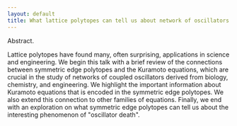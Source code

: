 ```yaml
---
layout: default
title: What lattice polytopes can tell us about network of oscillators
---
```


Abstract.

Lattice polytopes have found many, often surprising,
applications in science and engineering.
We begin this talk with a brief review of the connections
between symmetric edge polytopes and the Kuramoto equations,
which are crucial in the study of networks of coupled oscillators
derived from biology, chemistry, and engineering.
We highlight the important information about Kuramoto equations
that is encoded in the symmetric edge polytopes.
We also extend this connection to other families of equations.
Finally, we end with an exploration on
what symmetric edge polytopes can tell us
about the interesting phenomenon of "oscillator death".
